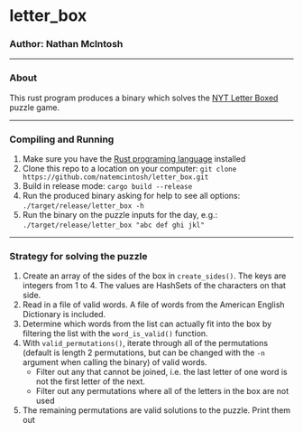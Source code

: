 # letter_box
### Author: Nathan McIntosh
---
### About
This rust program produces a binary which solves the [NYT Letter Boxed](https://www.nytimes.com/puzzles/letter-boxed) puzzle game.

---
### Compiling and Running
1. Make sure you have the [Rust programing language](https://www.rust-lang.org) installed
1. Clone this repo to a location on your computer: `git clone https://github.com/natemcintosh/letter_box.git`
1. Build in release mode: `cargo build --release`
1. Run the produced binary asking for help to see all options: `./target/release/letter_box -h`
1. Run the binary on the puzzle inputs for the day, e.g.: `./target/release/letter_box "abc def ghi jkl"`

---
### Strategy for solving the puzzle
1. Create an array of the sides of the box in `create_sides()`. The keys are integers from 1 to 4. The values are HashSets of the characters on that side.
1. Read in a file of valid words. A file of words from the American English Dictionary is included.
1. Determine which words from the list can actually fit into the box by filtering the list with the `word_is_valid()` function.
1. With `valid_permutations()`, iterate through all of the permutations (default is length 2 permutations, but can be changed with the  `-n` argument when calling the binary) of valid words.
    - Filter out any that cannot be joined, i.e. the last letter of one word is not the first letter of the next.
    - Filter out any permutations where all of the letters in the box are not used
1. The remaining permutations are valid solutions to the puzzle. Print them out